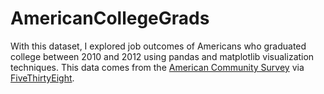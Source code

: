 # AmericanCollegeGrads

With this dataset, I explored job outcomes of Americans who graduated college between 2010 and 2012 using pandas and matplotlib visualization techniques.  This data comes from the <a href="https://www.census.gov/programs-surveys/acs/">American Community Survey</a> via <a href="https://github.com/fivethirtyeight/data/tree/master/college-majors">FiveThirtyEight</a>.
